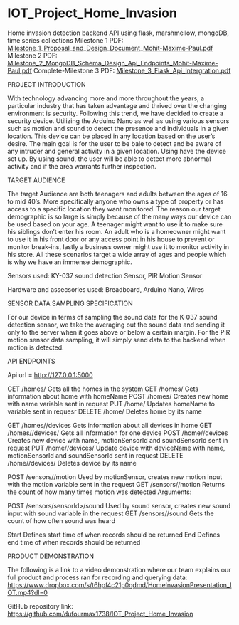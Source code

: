 # IOT_Project_Home_Invasion
Home invasion detection backend API using flask, marshmellow, mongoDB, time series collections
Milestone 1 PDF: [Milestone_1_Proposal_and_Design_Document_Mohit-Maxime-Paul.pdf](https://github.com/dufourmax1738/IOT_Project_Home_Invasion/files/10292208/Milestone_1_Proposal_and_Design_Document_Mohit-Maxime-Paul.pdf)
Milestone 2 PDF: [Milestone_2_MongoDB_Schema_Design_Api_Endpoints_Mohit-Maxime-Paul.pdf](https://github.com/dufourmax1738/IOT_Project_Home_Invasion/files/10292209/Milestone_2_MongoDB_Schema_Design_Api_Endpoints_Mohit-Maxime-Paul.pdf)
Complete-Milestone 3 PDF: [Milestone_3_Flask_Api_Intergration.pdf](https://github.com/dufourmax1738/IOT_Project_Home_Invasion/files/10292213/Milestone_3_Flask_Api_Intergration.pdf)

PROJECT INTRODUCTION 

With technology advancing more and more throughout the years, a particular industry that has 
taken advantage and thrived over the changing environment is security. Following this trend, we 
have decided to create a security device. Utilizing the Arduino Nano as well as using various 
sensors such as motion and sound to detect the presence and individuals in a given location. This 
device can be placed in any location based on the user’s desire. The main goal is for the user to 
be bale to detect and be aware of any intruder and general activity in a given location. Using 
have the device set up. By using sound, the user will be able to detect more abnormal activity 
and if the area warrants further inspection. 

TARGET AUDIENCE

The target Audience are both teenagers and adults between the ages of 16 to mid 40’s. More 
specifically anyone who owns a type of property or has access to a specific location they want 
monitored. The reason our target demographic is so large is simply because of the many ways our 
device can be used based on your age. A teenager might want to use it to make sure his siblings 
don’t enter his room. An adult who is a homeowner might want to use it in his front door or any 
access point in his house to prevent or monitor break-ins, lastly a business owner might use it to 
monitor activity in his store. All these scenarios target a wide array of ages and people which is 
why we have an immense demographic. 


Sensors used: KY-037 sound detection Sensor, PIR Motion Sensor 

Hardware and assecsories used: Breadboard, Arduino Nano, Wires


SENSOR DATA SAMPLING SPECIFICATION

For our device in terms of sampling the sound data for the K-037 sound detection sensor, we take 
the averaging out the sound data and sending it only to the server when it goes above or below a 
certain margin. For the PIR motion sensor data sampling, it will simply send data to the backend 
when motion is detected.



API ENDPOINTS

Api url =
http://127.0.0.1:5000

GET /homes/
Gets all the homes in the system
GET /homes/<homeName>
Gets information about home with homeName 
POST /homes/
Creates new home with name variable sent in request
PUT /home/<homeName>
Updates homeName to variable sent in requesr
DELETE /home/<homeName>
Deletes home by its name

GET /homes/<homeName>/devices
Gets information about all devices in home
GET /homes/<homeName>/devices/<deviceName>
Gets all information for one device
POST /home/<homeName>/devices
Creates new device with name, motionSensorId and soundSensorId sent in request
PUT /home/<homeName>/devices/<deviceName>
Update device with deviceName with name, motionSensorId and soundSensorId sent in request
DELETE /home/<homeName>/devices/<deviceName>
Deletes device by its name


POST /sensors/<sensorId>/motion
Used by motionSensor, creates new motion input with the motion variable sent in the request
GET /sensors/<sensorId>/motion
Returns the count of how many times motion was detected
Arguments:

POST /sensors/sensorId>/sound
Used by sound sensor, creates new sound input with sound variable in the request
GET /sensors/<sensorId>/sound
Gets the count of how often sound was heard

Start
Defines start time of when records should be returned
End
Defines end time of when records should be returned


PRODUCT DEMONSTRATION

The following is a link to a video demonstration where our team explains our full product 
and process ran for recording and querying data:  
https://www.dropbox.com/s/t6hpf4c21p0gdmd/HomeInvasionPresentation_IOT.mp4?dl=0

GitHub repository link: https://github.com/dufourmax1738/IOT_Project_Home_Invasion

